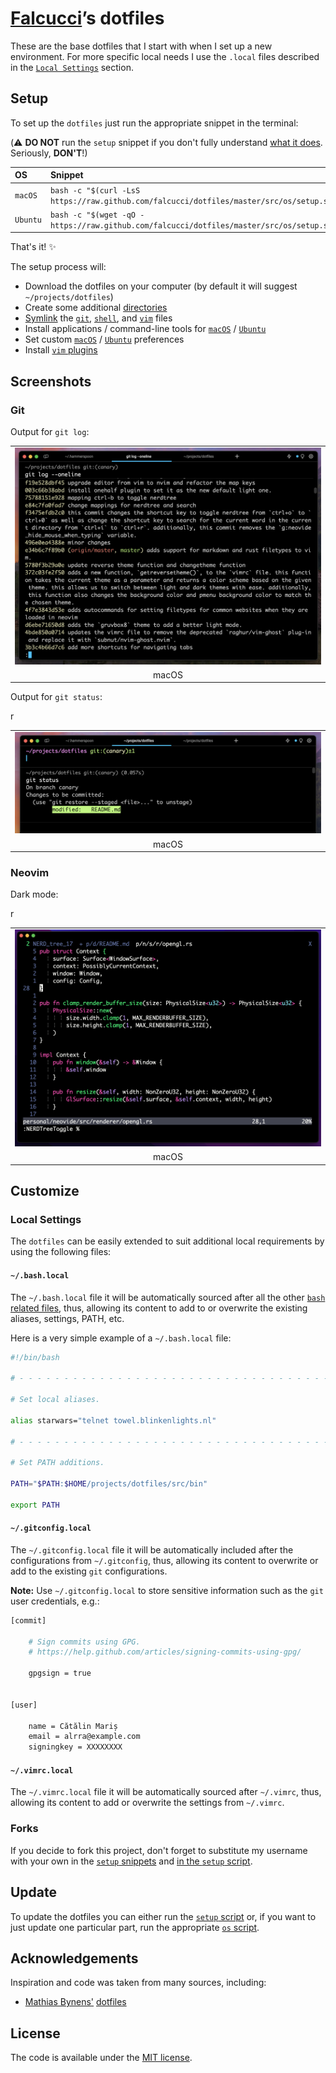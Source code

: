 # [Falcucci](https://github.com/falcucci)’s dotfiles

These are the base dotfiles that I start with when I set up a
new environment. For more specific local needs I use the `.local`
files described in the [`Local Settings`](#local-settings) section.

## Setup

To set up the `dotfiles` just run the appropriate snippet in the
terminal:

(:warning: **DO NOT** run the `setup` snippet if you don't fully
understand [what it does](src/os/setup.sh). Seriously, **DON'T**!)

| OS | Snippet |
|:---|:---|
| `macOS` | `bash -c "$(curl -LsS https://raw.github.com/falcucci/dotfiles/master/src/os/setup.sh)"` |
| `Ubuntu` | `bash -c "$(wget -qO - https://raw.github.com/falcucci/dotfiles/master/src/os/setup.sh)"` |

That's it! :sparkles:

The setup process will:

* Download the dotfiles on your computer (by default it will suggest
  `~/projects/dotfiles`)
* Create some additional [directories](src/os/create_directories.sh)
* [Symlink](src/os/create_symbolic_links.sh) the
  [`git`](src/git),
  [`shell`](src/shell), and
  [`vim`](src/vim) files
* Install applications / command-line tools for
  [`macOS`](src/os/install/macos) /
  [`Ubuntu`](src/os/install/ubuntu)
* Set custom
  [`macOS`](src/os/preferences/macos) /
  [`Ubuntu`](src/os/preferences/ubuntu) preferences
* Install [`vim` plugins](src/vim/vim/plugins)

## Screenshots

### Git

Output for `git log`:

<table>
    <tbody>
        <tr>
            <td>
                <img src="https://raw.githubusercontent.com/falcucci/clipboard-images/main/images/CleanShot%202023-07-01%20at%2012.41.24%402x.png" alt="Output for Git status on macOS" width="100%">
            </td>
        </tr>
        <tr align="center">
            <td>macOS</td>
        </td>
    </tbody>
</table>

Output for `git status`:

<table>
    <tbody>
        <tr>
            <td>
                <img src="https://raw.githubusercontent.com/falcucci/clipboard-images/main/images/CleanShot%202023-07-01%20at%2015.13.25%402x.png" alt="Output for Git status on macOS" width="100%">
            </td>
        </tr>
        <tr align="center">
            <td>macOS</td>
        </td>
    </tbody>r
</table>

### Neovim

Dark mode:

<table>
    <tbody>
        <tr>
            <td>
                <img src="https://raw.githubusercontent.com/falcucci/clipboard-images/main/images/CleanShot%202023-07-03%20at%2021.43.02%402x.png" alt="Output for Git status on macOS" width="100%">
            </td>
        </tr>
        <tr align="center">
            <td>macOS</td>
        </td>
    </tbody>r
</table>

## Customize

### Local Settings

The `dotfiles` can be easily extended to suit additional local
requirements by using the following files:

#### `~/.bash.local`

The `~/.bash.local` file it will be automatically sourced after
all the other [`bash` related files](src/shell), thus, allowing
its content to add to or overwrite the existing aliases, settings,
PATH, etc.

Here is a very simple example of a `~/.bash.local` file:

```bash
#!/bin/bash

# - - - - - - - - - - - - - - - - - - - - - - - - - - - - - - - - - - -

# Set local aliases.

alias starwars="telnet towel.blinkenlights.nl"

# - - - - - - - - - - - - - - - - - - - - - - - - - - - - - - - - - - -

# Set PATH additions.

PATH="$PATH:$HOME/projects/dotfiles/src/bin"

export PATH

```

#### `~/.gitconfig.local`

The `~/.gitconfig.local` file it will be automatically included
after the configurations from `~/.gitconfig`, thus, allowing its
content to overwrite or add to the existing `git` configurations.

__Note:__ Use `~/.gitconfig.local` to store sensitive information
such as the `git` user credentials, e.g.:

```bash
[commit]

    # Sign commits using GPG.
    # https://help.github.com/articles/signing-commits-using-gpg/

    gpgsign = true


[user]

    name = Cătălin Mariș
    email = alrra@example.com
    signingkey = XXXXXXXX
```

#### `~/.vimrc.local`

The `~/.vimrc.local` file it will be automatically sourced after
`~/.vimrc`, thus, allowing its content to add or overwrite the
settings from `~/.vimrc`.

### Forks

If you decide to fork this project, don't forget to substitute my
username with your own in the [`setup` snippets](#setup) and [in the
`setup` script](https://github.com/alrra/dotfiles/blob/1503cf23ef23f6e31342b140bcd246625160b94f/src/os/setup.sh#L3).

## Update

To update the dotfiles you can either run the [`setup`
script](src/os/setup.sh) or, if you want to just update one particular
part, run the appropriate [`os` script](src/os).

## Acknowledgements

Inspiration and code was taken from many sources, including:

* [Mathias Bynens'](https://github.com/mathiasbynens)
  [dotfiles](https://github.com/mathiasbynens/dotfiles)

## License

The code is available under the [MIT license](LICENSE.txt).
